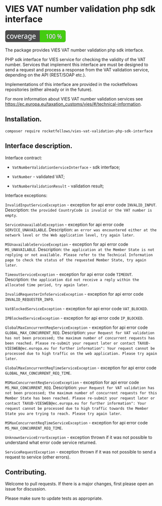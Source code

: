 # VIES VAT number validation php sdk interface

![Code Coverage Badge](./badge.svg)

The package provides VIES VAT number validation php sdk interface.

PHP sdk interface for VIES service for checking the validity of the VAT number.
Services that implement this interface are must be designed to send a request and process a response from the VAT validation service, depending on the API (REST/SOAP etc.).

Implementations of this interface are provided in the rocketfellows repositories (either already or in the future).

For more information about VIES VAT number validation services see https://ec.europa.eu/taxation_customs/vies/#/technical-information.

## Installation.

```shell
composer require rocketfellows/vies-vat-validation-php-sdk-interface
```

## Interface description.

Interface contract:

- `VatNumberValidationServiceInterface` - sdk interface;

- `VatNumber` - validated VAT;

- `VatNumberValidationResult` - validation result;

Interface exceptions:

`InvalidInputServiceException` - exception for api error code `INVALID_INPUT`.
Description: ``the provided CountryCode is invalid or the VAT number is empty``.

`ServiceUnavailableException` - exception for api error code `SERVICE_UNAVAILABLE`.
Description: `an error was encountered either at the network level or the Web application level, try again later`.

`MSUnavailableServiceException` - exception for api error code `MS_UNAVAILABLE`.
Description: `the application at the Member State is not replying or not available. Please refer to the Technical Information page to check the status of the requested Member State, try again later`.

`TimeoutServiceException` - exception for api error code `TIMEOUT`.
Description: `the application did not receive a reply within the allocated time period, try again later`.

`InvalidRequesterInfoServiceException` - exception for api error code `INVALID_REQUESTER_INFO`.

`VatBlockedServiceException` - exception for api error code `VAT_BLOCKED`.

`IPBlockedServiceException` - exception for api error code `IP_BLOCKED`.

`GlobalMaxConcurrentReqServiceException` - exception for api error code `GLOBAL_MAX_CONCURRENT_REQ`.
Description: `your Request for VAT validation has not been processed; the maximum number of concurrent requests has been reached. Please re-submit your request later or contact TAXUD-VIESWEB@ec.europa.eu for further information": Your request cannot be processed due to high traffic on the web application. Please try again later`.

`GlobalMaxConcurrentReqTimeServiceException` - exception for api error code `GLOBAL_MAX_CONCURRENT_REQ_TIME`.

`MSMaxConcurrentReqServiceException` - exception for api error code `MS_MAX_CONCURRENT_REQ`.
Description: `your Request for VAT validation has not been processed; the maximum number of concurrent requests for this Member State has been reached. Please re-submit your request later or contact TAXUD-VIESWEB@ec.europa.eu for further information": Your request cannot be processed due to high traffic towards the Member State you are trying to reach. Please try again later`.

`MSMaxConcurrentReqTimeServiceException` - exception for api error code `MS_MAX_CONCURRENT_REQ_TIME`.

`UnknownServiceErrorException` - exception thrown if it was not possible to understand what error code service returned.

`ServiceRequestException` - exception thrown if it was not possible to send a request to service (other errors).

## Contributing.

Welcome to pull requests. If there is a major changes, first please open an issue for discussion.

Please make sure to update tests as appropriate.
